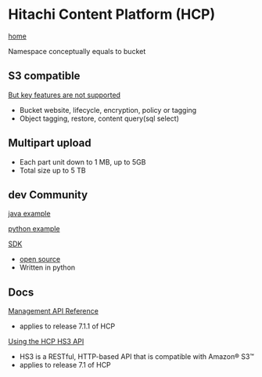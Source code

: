 # Hitachi Content Platform (HCP)
[home](https://www.hitachivantara.com/en-us/products/storage-platforms/object-storage)


Namespace conceptually equals to bucket

## S3 compatible
[But key features are not supported](https://docs.hitachivantara.com/r/en-us/content-platform/9.6.x/mk-95hcph002/hcp-management-api-reference/introduction-to-the-hcp-management-api/support-for-the-amazon-s3-api) 
- Bucket website, lifecycle, encryption, policy or tagging
- Object tagging, restore, content query(sql select)

## Multipart upload
- Each part unit down to 1 MB, up to 5GB
- Total size up to 5 TB


## dev Community
[java example](https://github.com/roguen/HCPJavaRestExamples)

[python example](https://github.com/jerboa-io/SimpleHS3)

[SDK](https://readthedocs.org/projects/hcpsdk/downloads/pdf/latest/)
- [open source](https://github.com/Simont3/hcpsdk)
- Written in python



## Docs
[Management API Reference](https://download.hitachivantara.com/download/epcra/arc02911.pdf)
- applies to release 7.1.1 of HCP

[Using the HCP HS3 API](https://download.hitachivantara.com/download/epcra/arc0373.pdf)
- HS3 is a RESTful, HTTP-based API that is compatible with Amazon® S3™
- applies to release 7.1 of HCP


